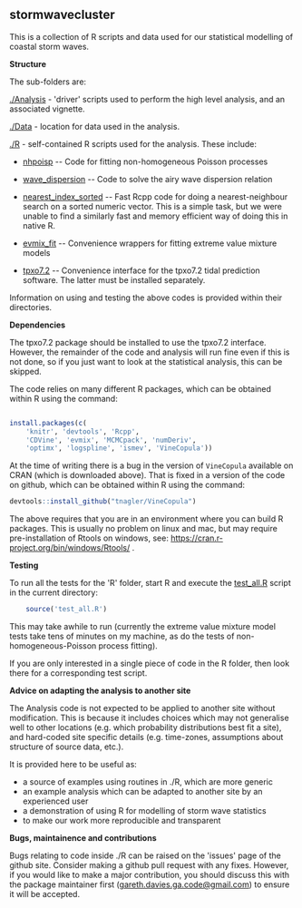 stormwavecluster
----------------

This is a collection of R scripts and data used for our statistical modelling of coastal
storm waves.

**Structure**

The sub-folders are:

[./Analysis](Analysis) - 'driver' scripts used to perform the high level analysis, and an associated vignette.

[./Data](Data) - location for data used in the analysis.

[./R](R) - self-contained R scripts used for the analysis. These include:

* [nhpoisp](R/nhpoisp) -- Code for fitting non-homogeneous Poisson processes

* [wave_dispersion](R/wave_dispersion) -- Code to solve the airy wave dispersion relation

* [nearest_index_sorted](R/nearest_index_sorted) -- Fast Rcpp code for doing a
nearest-neighbour search on a sorted numeric vector. This is a simple task, but
we were unable to find a similarly fast and memory efficient way of doing this
in native R.

* [evmix_fit](R/evmix_fit) -- Convenience wrappers for fitting extreme value mixture models

* [tpxo7.2](R/tpxo7.2) -- Convenience interface for the tpxo7.2 tidal prediction software. The latter must be installed separately.

Information on using and testing the above codes is provided within their directories.

**Dependencies**

The tpxo7.2 package should be installed to use the tpxo7.2 interface.  However,
the remainder of the code and analysis will run fine even if this is not done,
so if you just want to look at the statistical analysis, this can be skipped.

The code relies on many different R packages, which can be obtained within R
using the command:
```r

install.packages(c( 
    'knitr', 'devtools', 'Rcpp',  
    'CDVine', 'evmix', 'MCMCpack', 'numDeriv', 
    'optimx', 'logspline', 'ismev', 'VineCopula')) 

```
At the time of writing there is a bug in the version of `VineCopula` available
on CRAN (which is downloaded above). That is fixed in a version of the code on
github, which can be obtained within R using the command:
```r
devtools::install_github("tnagler/VineCopula")
```
The above requires that you are in an environment where you can build R
packages. This is usually no problem on linux and mac, but may require
pre-installation of Rtools on windows, see:
https://cran.r-project.org/bin/windows/Rtools/ .

**Testing**

To run all the tests for the 'R' folder, start R and execute the
[test_all.R](test_all.R) script in the current directory:

```r
    source('test_all.R')
```

This may take awhile to run (currently the extreme value mixture model tests
take tens of minutes on my machine, as do the tests of non-homogeneous-Poisson process fitting).

If you are only interested in a single piece of code in the R folder, then look
there for a corresponding test script.

**Advice on adapting the analysis to another site**

The Analysis code is not expected to be applied to another site without
modification. This is because it includes choices which may not generalise well to
other locations (e.g. which probability distributions best fit a site), and
hard-coded site specific details (e.g. time-zones, assumptions about structure
of source data, etc.). 

It is provided here to be useful as:

* a source of examples using routines in ./R, which are more generic
* an example analysis which can be adapted to another site by an experienced user
* a demonstration of using R for modelling of storm wave statistics
* to make our work more reproducible and transparent


**Bugs, maintainence and contributions**

Bugs relating to code inside ./R can be raised on the 'issues' page of the
github site. Consider making a github pull request with any fixes. However, if 
you would like to make a major contribution, you should discuss this with the package
maintainer first (gareth.davies.ga.code@gmail.com) to ensure it will be accepted. 

